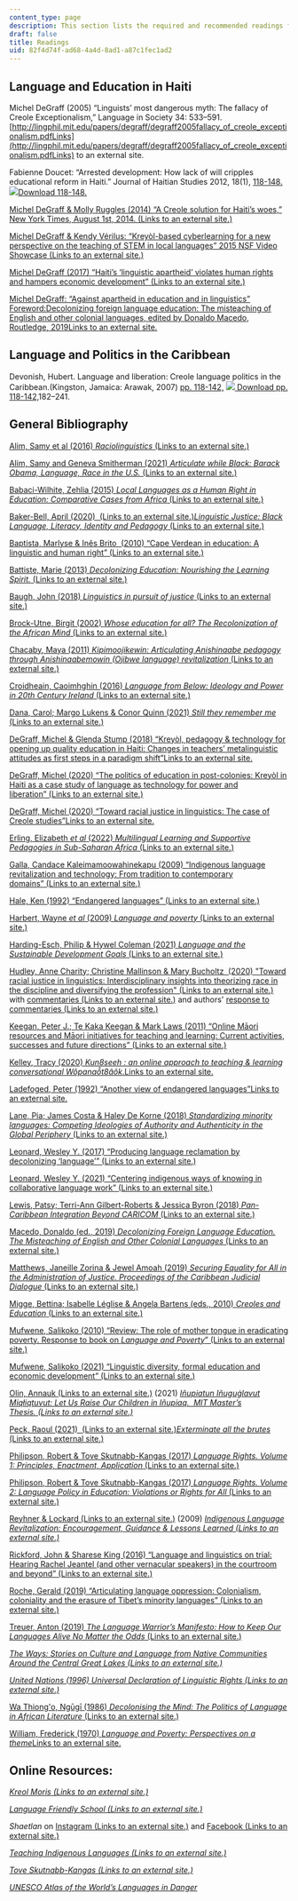 ```yaml
---
content_type: page
description: This section lists the required and recommended readings for 24.S96.
draft: false
title: Readings
uid: 82f4d74f-ad68-4a4d-8ad1-a87c1fec1ad2
---
```

## Language and Education in Haiti

Michel DeGraff (2005) “Linguists’ most dangerous myth: The fallacy of Creole Exceptionalism,” Language in Society 34: 533–591. [http://lingphil.mit.edu/papers/degraff/degraff2005fallacy_of_creole_exceptionalism.pdfLinks](http://lingphil.mit.edu/papers/degraff/degraff2005fallacy_of_creole_exceptionalism.pdfLinks) to an external site.

Fabienne Doucet: “Arrested development: How lack of will cripples educational reform in Haiti.” Journal of Haitian Studies 2012, 18(1), [118-148.](https://canvas.mit.edu/courses/10950/files/1619396?wrap=1) [![](https://canvas.mit.edu/images/svg-icons/svg_icon_download.svg)Download 118-148.](https://canvas.mit.edu/courses/10950/files/1619396/download?download_frd=1)

[Michel DeGraff & Molly Ruggles (2014) “A Creole solution for Haiti’s woes,” New York Times, August 1st, 2014. (Links to an external site.)](http://nyti.ms/1ohUlOf)

[Michel DeGraff & Kendy Vérilus: “Kreyòl-based cyberlearning for a new perspective on the teaching of STEM in local languages” 2015 NSF Video Showcase (Links to an external site.)](http://videohall.com/p/519)

[Michel DeGraff (2017) “Haiti’s ‘linguistic apartheid’ violates human rights and hampers economic development” (Links to an external site.)](https://www.opendemocracy.net/openglobalrights/michel-degraff/haiti-s-linguistic-apartheid-violates-children-s-rights-and-hampers-)

[Michel DeGraff: “Against apartheid in education and in linguistics” Foreword:Decolonizing foreign language education: The misteaching of English and other colonial languages, edited by Donaldo Macedo, Routledge, 2019Links to an external site.](http://lingphil.scripts.mit.edu/papers/degraff/DeGraff_2019_Against_Apartheid_in_Haiti.pdf)

## Language and Politics in the Caribbean

Devonish, Hubert. Language and liberation: Creole language politics in the Caribbean.(Kingston, Jamaica: Arawak, 2007) [pp. 118-142,](https://canvas.mit.edu/courses/10950/files/1619385?wrap=1) [![](https://canvas.mit.edu/images/svg-icons/svg_icon_download.svg) Download pp. 118-142,](https://canvas.mit.edu/courses/10950/files/1619385/download?download_frd=1)182–241.

## General Bibliography

[Alim, Samy et al (2016) *Raciolinguistics* (Links to an external site.)](http://mit.worldcat.org/oclc/951833333)

[Alim, Samy and Geneva Smitherman (2021) *Articulate while Black: Barack Obama, Language, Race in the U.S.* (Links to an external site.)](https://mit.primo.exlibrisgroup.com/permalink/01MIT_INST/jp08pj/alma9935183664006761)

[Babaci-Wilhite, Zehlia (2015) *Local Languages as a Human Right in Education: Comparative Cases from Africa* (Links to an external site.)](http://www.worldcat.org/oclc/900864476)

[Baker-Bell, April (2020)  (Links to an external site.)*Linguistic Justice: Black Language, Literacy, Identity and Pedagogy* (Links to an external site.)](https://mit.primo.exlibrisgroup.com/discovery/openurl?institution=01MIT_INST&vid=01MIT_INST:MIT&rft.mms_id=990031888110106761&u.ignore_date_coverage=true)

[Baptista, Marlyse & Inês Brito  (2010) “Cape Verdean in education: A linguistic and human right” (Links to an external site.)](http://www.worldcat.org/oclc/7256351899)

[Battiste, Marie (2013) *Decolonizing Education: Nourishing the Learning Spirit.* (Links to an external site.)](http://mit.worldcat.org/oclc/856977069)

[Baugh, John (2018) *Linguistics in pursuit of justice* (Links to an external site.)](http://mit.worldcat.org/oclc/1001905697)

[Brock-Utne, Birgit (2002) *Whose education for all? The Recolonization of the African Mind* (Links to an external site.)](http://mit.worldcat.org/oclc/52521682)

[Chacaby, Maya (2011) *Kipimoojikewin: Articulating Anishinaabe pedagogy through Anishinaabemowin (Ojibwe language) revitalization* (Links to an external site.)](https://hdl.handle.net/1807/30080)

[Croidheain, Caoimhghin (2016) *Language from Below: Ideology and Power in 20th Century Ireland* (Links to an external site.)](http://mit.worldcat.org/oclc/79587668)

[Dana, Carol; Margo Lukens & Conor Quinn (2021) *Still they remember me* (Links to an external site.)](http://mit.worldcat.org/oclc/1235901889)

[DeGraff, Michel & Glenda Stump (2018) “Kreyòl, pedagogy & technology for opening up quality education in Haiti: Changes in teachers’ metalinguistic attitudes as first steps in a paradigm shift”Links to an external site.](http://lingphil.scripts.mit.edu/papers/degraff/DeGraff_and_Stump_2018_Kreyol_pedagogy_and_technology_for_education_in_Haiti.pdf)

[DeGraff, Michel (2020) “The politics of education in post-colonies: Kreyòl in Haiti as a case study of language as technology for power and liberation” (Links to an external site.)](https://iacpl.net/jopol/issues/journal-of-postcolonial-linguistics-32020/the-politics-of-education-in-post-colonies-kreyol-in-haiti-as-a-case-study-of-language-as-technology-for-power-and-liberation/)

[DeGraff, Michel (2020) “Toward racial justice in linguistics: The case of Creole studies”Links to an external site.](http://lingphil.scripts.mit.edu/papers/degraff/DeGraff_2020_Racial_justice_in_Ceole%20studies.pdf)

[Erling, Elizabeth *et al* (2022) *Multilingual Learning and Supportive Pedagogies in Sub-Saharan Africa* (Links to an external site.)](https://mit.primo.exlibrisgroup.com/permalink/01MIT_INST/ejdckj/alma9935165877706761)

[Galla, Candace Kaleimamoowahinekapu (2009) “Indigenous language revitalization and technology: From tradition to contemporary domains” (Links to an external site.)](https://jan.ucc.nau.edu/~jar/ILR/ILR-13.pdf)

[Hale, Ken (1992) “Endangered languages” (Links to an external site.)](https://www.jstor.org/stable/416368)

[Harbert, Wayne *et al* (2009) *Language and poverty* (Links to an external site.)](http://mit.worldcat.org/oclc/303920477)

[Harding-Esch, Philip & Hywel Coleman (2021) *Language and the Sustainable Development Goals* (Links to an external site.)](https://mit.primo.exlibrisgroup.com/permalink/01MIT_INST/jp08pj/alma990033234550106761)

[Hudley, Anne Charity; Christine Mallinson & Mary Bucholtz  (2020) "Toward racial justice in linguistics: Interdisciplinary insights into theorizing race in the discipline and diversifying the profession" (Links to an external site.)](https://muse.jhu.edu/article/775377) with [commentaries (Links to an external site.)](https://muse.jhu.edu/issue/43394) and authors' [response to commentaries (Links to an external site.)](https://muse.jhu.edu/article/775384)

[Keegan, Peter J.; Te Kaka Keegan & Mark Laws (2011) “Online Māori resources and Māori initiatives for teaching and learning: Current activities, successes and future directions” (Links to an external site.)](https://natlib-primo.hosted.exlibrisgroup.com/permalink/f/1fro764/INNZ7116899490002837)

[Kelley, Tracy (2020) *Kun8seeh : an online approach to teaching & learning conversational Wôpanaô̂t8âôk*.Links to an external site.](https://dspace.mit.edu/handle/1721.1/129118)

[Ladefoged, Peter (1992) “Another view of endangered languages”Links to an external site.](https://www-jstor-org.libproxy.mit.edu/stable/pdf/416854.pdf)

[Lane, Pia; James Costa & Haley De Korne (2018) *Standardizing minority languages: Competing Ideologies of Authority and Authenticity in the Global Periphery* (Links to an external site.)](http://mit.worldcat.org/oclc/1004673467)

[Leonard, Wesley Y. (2017) “Producing language reclamation by decolonizing ‘language’” (Links to an external site.)](http://www.elpublishing.org/docs/1/14/ldd14_02.pdf)

[Leonard, Wesley Y. (2021) “Centering indigenous ways of knowing in collaborative language work” (Links to an external site.)](https://jan.ucc.nau.edu/~jar/SILL/SILL3.pdf)

[Lewis, Patsy; Terri-Ann Gilbert-Roberts & Jessica Byron (2018) *Pan-Caribbean Integration Beyond CARICOM* (Links to an external site.)](https://www.researchgate.net/publication/323018215_Pan-Caribbean_Integration_Beyond_CARICOM)

[Macedo, Donaldo (ed., 2019) *Decolonizing Foreign Language Education. The Misteaching of English and Other Colonial Languages* (Links to an external site.)](https://mit.primo.exlibrisgroup.com/discovery/openurl?institution=01MIT_INST&vid=01MIT_INST:MIT&rft.mms_id=990027565530106761&u.ignore_date_coverage=true)

[Matthews, Janeille Zorina & Jewel Amoah (2019) *Securing Equality for All in the Administration of Justice. Proceedings of the Caribbean Judicial Dialogue* (Links to an external site.)](https://www.ttlawcourts.org/jeibooks/books/EqualityForAllBookOnlineNew-June14.pdf)

[Migge, Bettina; Isabelle Léglise & Angela Bartens (eds., 2010) *Creoles and Education* (Links to an external site.)](http://mit.worldcat.org/oclc/528665948)

[Mufwene, Salikoko (2010) “Review: The role of mother tongue in eradicating poverty. Response to book on *Language and Poverty*” (Links to an external site.)](https://www.jstor.org/stable/40961723)

[Mufwene, Salikoko (2021) “Linguistic diversity, formal education and economic development” (Links to an external site.)](https://www.researchgate.net/publication/325695763_Linguistic_Diversity_Formal_Education_and_Economic_Development_The_Sub-Saharan_African_Chicken-and-Egg_Dilemma)

[Olin, Annauk (Links to an external site.)](https://doyonfoundation.wordpress.com/) (2021) [*Iñupiatun Iñuguġlavut Miqłiqtuvut: Let Us Raise Our Children in Iñupiaq.  MIT Master’s Thesis. (Links to an external site.)*](https://www.dropbox.com/s/p08jvu1dfphcf1m/olin-annauk-sm-24-2021-thesis%20.pdf?dl=0)

[Peck, Raoul (2021)  (Links to an external site.)*Exterminate all the brutes* (Links to an external site.)](https://mit.kanopy.com/video/exterminate-all-brutes)

[Philipson, Robert & Tove Skutnabb-Kangas (2017) *Language Rights. Volume 1: Principles, Enactment, Application* (Links to an external site.)](http://mit.worldcat.org/oclc/1110934950)

[Philipson, Robert & Tove Skutnabb-Kangas (2017) *Language Rights. Volume 2: Language Policy in Education: Violations or Rights for All* (Links to an external site.)](http://mit.worldcat.org/oclc/1110908908)

[Reyhner & Lockard (Links to an external site.)](https://jan.ucc.nau.edu/~jar/ILR/) (2009) [*Indigenous Language Revitalization: Encouragement, Guidance & Lessons Learned (Links to an external site.)*](https://jan.ucc.nau.edu/~jar/ILR/ILRbook.pdf)

[Rickford, John & Sharese King (2016) “Language and linguistics on trial: Hearing Rachel Jeantel (and other vernacular speakers) in the courtroom and beyond” (Links to an external site.)](https://www.linguisticsociety.org/sites/default/files/Rickford_92_4.pdf)

[Roche, Gerald (2019) “Articulating language oppression: Colonialism, coloniality and the erasure of Tibet’s minority languages” (Links to an external site.)](https://www.tandfonline.com/doi/full/10.1080/0031322X.2019.1662074)

[Treuer, Anton (2019) *The Language Warrior’s Manifesto: How to Keep Our Languages Alive No Matter the Odds* (Links to an external site.)](http://mit.worldcat.org/oclc/1129397526)

[*The Ways: Stories on Culture and Language from Native Communities Around the Central Great Lakes (Links to an external site.)*](https://theways.org/)

[*United Nations (1996) Universal Declaration of Linguistic Rights (Links to an external site.)*](https://en.wikipedia.org/wiki/Universal_Declaration_of_Linguistic_Rights)

[Wa Thiong'o, Ngūgī (1986) *Decolonising the Mind: The Politics of Language in African Literature* (Links to an external site.)](http://mit.worldcat.org/oclc/462127849)

[William, Frederick (1970) *Language and Poverty: Perspectives on a theme*Links to an external site.](https://www-sciencedirect-com.libproxy.mit.edu/book/9780127548500/language-and-poverty)

## Online Resources:

[*Kreol Moris (Links to an external site.)*](https://www.abaim.mu/)

[*Language Friendly School (Links to an external site.)*](https://languagefriendlyschool.org/)

*Shaetlan* on [Instagram (Links to an external site.)](http://instagram.com/iheardee) and [Facebook (Links to an external site.)](https://www.facebook.com/iheardee)

[*Teaching Indigenous Languages (Links to an external site.)*](https://jan.ucc.nau.edu/~jar/books.html)

[*Tove Skutnabb-Kangas (Links to an external site.)*](http://www.tove-skutnabb-kangas.org/)

[*UNESCO Atlas of the World’s Languages in Danger*](http://www.unesco.org/languages-atlas/index.php?hl=en&page=statistics)